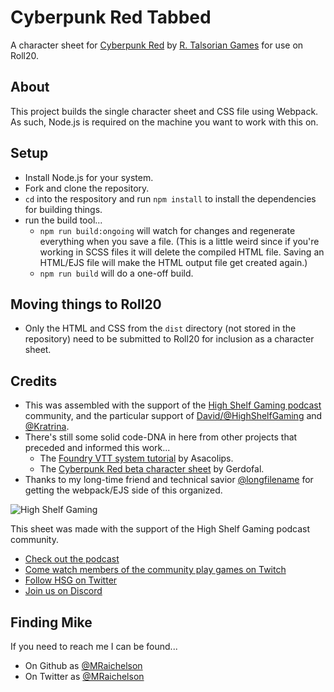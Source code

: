 # Cyberpunk Red Tabbed

A character sheet for [Cyberpunk Red](https://rtalsoriangames.com/cyberpunk/) by [R. Talsorian Games](https://rtalsoriangames.com/) for use on Roll20.

## About

This project builds the single character sheet and CSS file using Webpack. As such, Node.js is required on the machine you want to work with this on.

## Setup

- Install Node.js for your system.
- Fork and clone the repository.
- `cd` into the respository and run `npm install` to install the dependencies for building things.
- run the build tool...
  - `npm run build:ongoing` will watch for changes and regenerate everything when you save a file. (This is a little weird since if you're working in SCSS files it will delete the compiled HTML file. Saving an HTML/EJS file will make the HTML output file get created again.)
  - `npm run build` will do a one-off build.

## Moving things to Roll20

- Only the HTML and CSS from the `dist` directory (not stored in the repository) need to be submitted to Roll20 for inclusion as a character sheet.

## Credits

- This was assembled with the support of the [High Shelf Gaming podcast](https://highshelfgaming.com/) community, and the particular support of [David/@HighShelfGaming](https://twitter.com/highshelfgaming) and [@Kratrina](https://twitter.com/kratrina).
- There's still some solid code-DNA in here from other projects that preceded and informed this work...
  - The [Foundry VTT system tutorial](https://gitlab.com/asacolips-projects/foundry-mods/foundryvtt-system-tutorial) by Asacolips.
  - The [Cyberpunk Red beta character sheet](https://github.com/Gerdofal/roll20-CyberpunkRED_Gerdofal_BETA) by Gerdofal.
- Thanks to my long-time friend and technical savior [@longfilename](https://github.com/longfilename) for getting the webpack/EJS side of this organized.

![High Shelf Gaming](https://cyberpunk-red-tabbed.netlify.app/hsg-logo.png)

This sheet was made with the support of the High Shelf Gaming podcast community.

- [Check out the podcast](https://highshelfgaming.com/)
- [Come watch members of the community play games on Twitch](https://www.twitch.tv/highshelfgaming)
- [Follow HSG on Twitter](https://twitter.com/highshelfgaming)
- [Join us on Discord](https://discord.gg/KupFVcw)

## Finding Mike

If you need to reach me I can be found...

- On Github as [@MRaichelson](https://github.com/mraichelson)
- On Twitter as [@MRaichelson](https://twitter.com/MRaichelson)
